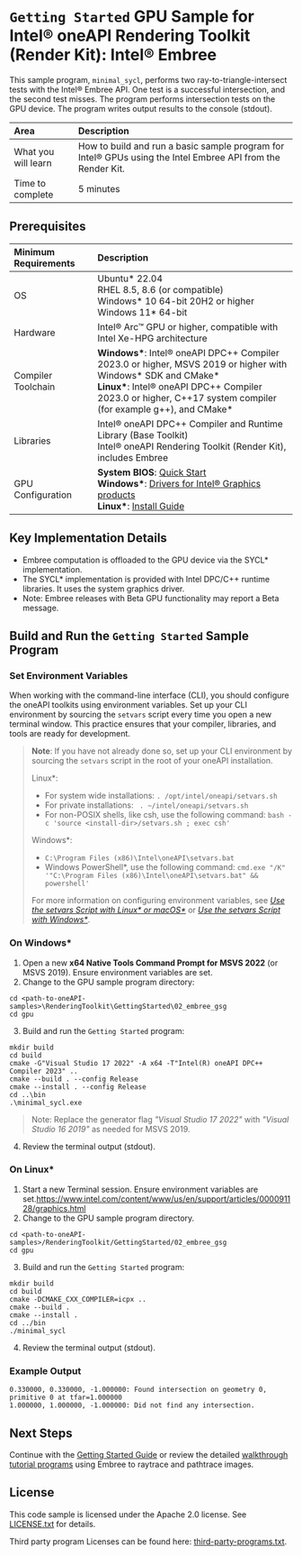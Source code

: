 # `Getting Started` GPU Sample for Intel&reg; oneAPI Rendering Toolkit (Render Kit): Intel&reg; Embree

This sample program, `minimal_sycl`, performs two ray-to-triangle-intersect tests with the Intel&reg; Embree API. One test is a successful intersection, and the second test misses. The program performs intersection tests on the GPU device. The program writes output results to the console (stdout).

| Area                 | Description
|:---                  |:---
| What you will learn  | How to build and run a basic sample program for Intel&reg; GPUs using the Intel Embree API from the Render Kit.
| Time to complete     | 5 minutes

## Prerequisites

| Minimum Requirements              | Description
|:---                               |:---
| OS                                | Ubuntu* 22.04 <br> RHEL 8.5, 8.6 (or compatible) <br>Windows* 10 64-bit 20H2 or higher<br>Windows 11* 64-bit
| Hardware                          | Intel&reg; Arc&trade; GPU or higher, compatible with Intel Xe-HPG architecture
| Compiler Toolchain                | **Windows\***: Intel&reg; oneAPI DPC++ Compiler 2023.0 or higher, MSVS 2019 or higher with Windows* SDK and CMake*<br>**Linux\***: Intel&reg; oneAPI DPC++ Compiler 2023.0 or higher, C++17 system compiler (for example g++), and CMake*
| Libraries                         | Intel&reg; oneAPI DPC++ Compiler and Runtime Library (Base Toolkit)<br>Intel&reg; oneAPI Rendering Toolkit (Render Kit), includes Embree
| GPU Configuration                 | **System BIOS**: [Quick Start](https://www.intel.com/content/www/us/en/support/articles/000091128/graphics.html) <br> **Windows\***: [Drivers for Intel&reg; Graphics products](https://www.intel.com/content/www/us/en/support/articles/000090440/graphics.html ) <br> **Linux\***: [Install Guide](https://dgpu-docs.intel.com/installation-guides/index.html#) 
## Key Implementation Details

- Embree computation is offloaded to the GPU device via the SYCL* implementation.
- The SYCL* implementation is provided with Intel DPC/C++ runtime libraries. It uses the system graphics driver.
- Note: Embree releases with Beta GPU functionality may report a Beta message.

## Build and Run the `Getting Started` Sample Program

### Set Environment Variables

When working with the command-line interface (CLI), you should configure the oneAPI toolkits using environment variables. Set up your CLI environment by sourcing the `setvars` script every time you open a new terminal window. This practice ensures that your compiler, libraries, and tools are ready for development.

> **Note**: If you have not already done so, set up your CLI
> environment by sourcing  the `setvars` script in the root of your oneAPI installation.
>
> Linux*:
> - For system wide installations: `. /opt/intel/oneapi/setvars.sh`
> - For private installations: ` . ~/intel/oneapi/setvars.sh`
> - For non-POSIX shells, like csh, use the following command: `bash -c 'source <install-dir>/setvars.sh ; exec csh'`
>
> Windows*:
> - `C:\Program Files (x86)\Intel\oneAPI\setvars.bat`
> - Windows PowerShell*, use the following command: `cmd.exe "/K" '"C:\Program Files (x86)\Intel\oneAPI\setvars.bat" && powershell'`
>
> For more information on configuring environment variables, see *[Use the setvars Script with Linux* or macOS*](https://www.intel.com/content/www/us/en/develop/documentation/oneapi-programming-guide/top/oneapi-development-environment-setup/use-the-setvars-script-with-linux-or-macos.html)* or *[Use the setvars Script with Windows*](https://www.intel.com/content/www/us/en/develop/documentation/oneapi-programming-guide/top/oneapi-development-environment-setup/use-the-setvars-script-with-windows.html)*.


### On Windows*

1. Open a new **x64 Native Tools Command Prompt for MSVS 2022** (or MSVS 2019). Ensure environment variables are set.
2. Change to the GPU sample program directory:
```
cd <path-to-oneAPI-samples>\RenderingToolkit\GettingStarted\02_embree_gsg
cd gpu
```

3. Build and run the `Getting Started` program:
```
mkdir build
cd build
cmake -G"Visual Studio 17 2022" -A x64 -T"Intel(R) oneAPI DPC++ Compiler 2023" ..
cmake --build . --config Release
cmake --install . --config Release
cd ..\bin
.\minimal_sycl.exe
```

> Note: Replace the generator flag *"Visual Studio 17 2022"* with *"Visual Studio 16 2019"* as needed for MSVS 2019.

4. Review the terminal output (stdout).

### On Linux*

1. Start a new Terminal session. Ensure environment variables are set.https://www.intel.com/content/www/us/en/support/articles/000091128/graphics.html
2. Change to the GPU sample program directory.
```
cd <path-to-oneAPI-samples>/RenderingToolkit/GettingStarted/02_embree_gsg
cd gpu
```
3. Build and run the `Getting Started` program:
```
mkdir build
cd build
cmake -DCMAKE_CXX_COMPILER=icpx ..
cmake --build .
cmake --install .
cd ../bin
./minimal_sycl
```
4. Review the terminal output (stdout).

### Example Output
```
0.330000, 0.330000, -1.000000: Found intersection on geometry 0, primitive 0 at tfar=1.000000
1.000000, 1.000000, -1.000000: Did not find any intersection.

```

## Next Steps

Continue with the [Getting Started Guide](../../../GettingStarted/03_openvkl_gsg) or review the detailed [walkthrough tutorial programs](../../../Tutorial) using Embree to raytrace and pathtrace images.

## License

This code sample is licensed under the Apache 2.0 license. See
[LICENSE.txt](LICENSE.txt) for details.

Third party program Licenses can be found here:
[third-party-programs.txt](https://github.com/oneapi-src/oneAPI-samples/blob/master/third-party-programs.txt).
